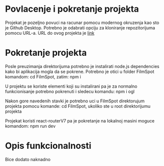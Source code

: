 # Povlacenje i pokretanje projekta

Projekat je pozeljno povuci na racunar pomocu modernog okruzenja kao sto je Github Desktop. Potrebno je odabrati opciju za kloniranje repozitorijuma pomocu URL-a. URL do ovog projekta je [link](https://github.com/elab-development/klijentske-veb-tehnologije-2024-2023-0059-pracenje-filmova-i-serija)


# Pokretanje projekta

Posle preuzimanja direktorijuma potrebno je instalirati node.js dependencies kako bi aplikacija mogla da se pokrene. Potrebno je otici u folder FilmSpot komandom: cd FilmSpot, zatim: npm i

U projektu se koriste elementi koji su instalirani pa je za normalno funkcionisanje potrebno pokrenuti i sledecu komandu: npm i ogl

Nakon gore navedenih stavki je potrebno uci u FilmSpot direktorujum projekta pomocu komande: cd FilmSpot, ukoliko ste u root direktorijumu projekta

Projekat koristi react-routerV7 pa je pokretanje na lokalnoj masini moguce komandom: npm run dev


# Opis funkcionalnosti

Bice dodato naknadno